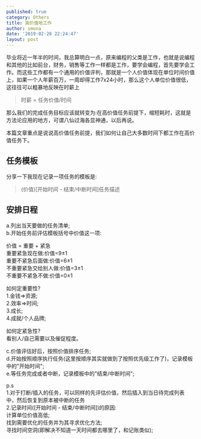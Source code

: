```yaml
---
published: true
category: Others
title: 高价值地工作
author: smona
date: '2019-02-28 22:24:47'
layout: post
---
```

毕业将近一年半的时间，我总算明白一点，原来编程的父类是工作，也就是说编程和其他的比如前台，财务，销售等工作一样都是工作，要学会编程，首先要学会工作。而这些工作都有一个通用的价值评判，那就是一个人价值体现在单位时间价值上，如果一个人年薪百万，一周却得工作7x24小时，那么这个人单位价值很低，这往往可以粗暴地反映在时薪上  

> 时薪 = 任务价值/时间  

那么我们的完成任务目标应该就转变为:在高价值任务前提下，缩短耗时，这就是方法论应用的地方，可谓八仙过海各显神通，以后再说。  

本篇文章重点是说说高价值任务前提，我们如何让自己大多数时间下都工作在高价值任务下。  

##  任务模板

分享一下我现在记录一项任务的模板是: 

> (价值)[开始时间 - 结束/中断时间]任务描述  

##  安排日程 

a.列出当天要做的任务清单;  
b.开始任务前评估模板括号中价值这一项:  

价值 = 重要 + 紧急  
重要紧急现在做:价值=9±1  
重要不紧急后面做:价值=6±1  
不重要紧急交给别人做:价值=3±1  
不重要不紧急不做:价值=0±1  

如何定重要性?  
1.金钱=>资源;  
2.效率=>时间;  
3.成长;  
4.成就/个人品牌;  

如何定紧急性?  
看别人/自己需要以及催促程度。  

c.价值评估好后，按照价值排序任务;  
d.开始按照顺序执行任务(这里按顺序其实就做到了按照优先级工作了)，记录模板中的"开始时间";  
e.等任务完成或者中断，记录模板中的"结束/中断时间";  

p.s  
1.对于打断/插入的任务，可以同样的先评估价值，然后插入到当日待完成列表中，然后恢复到原本被中断的任务  
2.记录时间([开始时间 - 结束/中断时间])的原因:  
计算单位价值高低;  
找到需要优化的任务并为其寻求优化方法;  
寻找时间空洞(即解决不知道一天时间都去哪里了，和记账类似);

